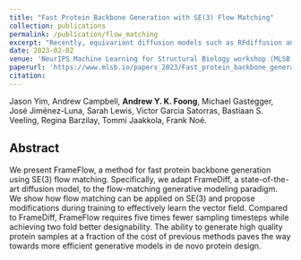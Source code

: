 ```yaml
---
title: "Fast Protein Backbone Generation with SE(3) Flow Matching"
collection: publications
permalink: /publication/flow_matching
excerpt: "Recently, equivariant diffusion models such as RFdiffusion and Chroma have revolutionised the field of de novo protein design. We investigate the use of flow matching as an alternative to diffusion to accelerate the sampling of novel proteins."
date: 2023-02-02
venue: 'NeurIPS Machine Learning for Structural Biology workshop (MLSB) 2023'
paperurl: 'https://www.mlsb.io/papers_2023/Fast_protein_backbone_generation_with_SE3_flow_matching.pdf'
citation:
---
```


Jason Yim, Andrew Campbell, **Andrew Y. K. Foong**, Michael Gastegger, José Jiménez-Luna, Sarah Lewis, Victor Garcia Satorras, Bastiaan S. Veeling, Regina Barzilay, Tommi Jaakkola, Frank Noé.

## Abstract
We present FrameFlow, a method for fast protein backbone generation using SE(3) flow matching. Specifically, we adapt FrameDiff, a state-of-the-art diffusion model, to the flow-matching generative modeling paradigm. We show how flow matching can be applied on SE(3) and propose modifications during training to effectively learn the vector field. Compared to FrameDiff, FrameFlow requires five times fewer sampling timesteps while achieving two fold better designability. The ability to generate high quality protein samples at a fraction of the cost of previous methods paves the way towards more efficient generative models in de novo protein design.
